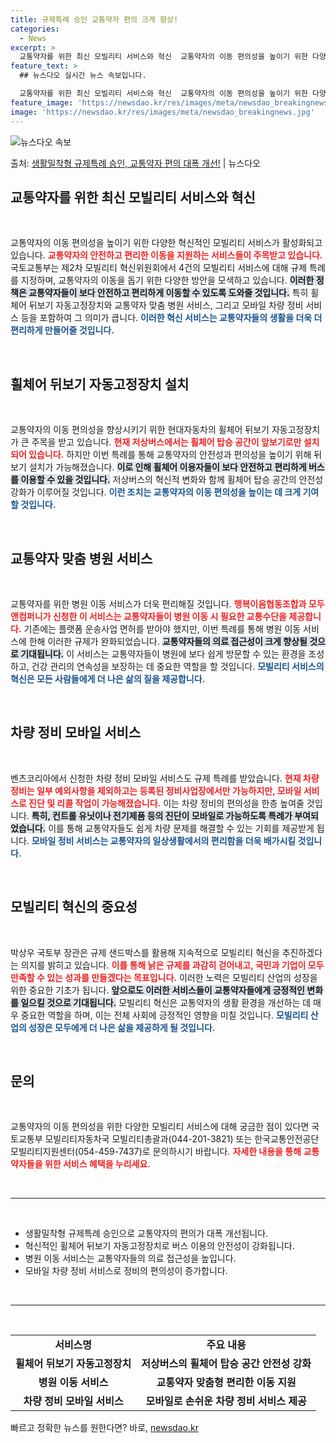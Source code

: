 ```yaml
---
title: 규제특례 승인 교통약자 편의 크게 향상!
categories:
  - News
excerpt: >
  교통약자를 위한 최신 모빌리티 서비스와 혁신  교통약자의 이동 편의성을 높이기 위한 다양한 혁신적인 모빌리티…
feature_text: >
  ## 뉴스다오 실시간 뉴스 속보입니다.

  교통약자를 위한 최신 모빌리티 서비스와 혁신  교통약자의 이동 편의성을 높이기 위한 다양한 혁신적인 모빌리티…
feature_image: 'https://newsdao.kr/res/images/meta/newsdao_breakingnews.jpg'
image: 'https://newsdao.kr/res/images/meta/newsdao_breakingnews.jpg'
---
```


![뉴스다오 속보](https://newsdao.kr/res/images/meta/newsdao_breakingnews.jpg)

<p>출처: <a href="https://newsdao.kr/4825" rel="dofollow">생활밀착형 규제특례 승인, 교통약자 편의 대폭 개선!</a> | 뉴스다오</p>

<h2 data-ke-size="size26">교통약자를 위한 최신 모빌리티 서비스와 혁신</h2>

<p data-ke-size="size16">&nbsp;</p>
교통약자의 이동 편의성을 높이기 위한 다양한 혁신적인 모빌리티 서비스가 활성화되고 있습니다. <b><span style="color: #ee2323;">교통약자의 안전하고 편리한 이동을 지원하는 서비스들이 주목받고 있습니다.</span></b> 국토교통부는 제2차 모빌리티 혁신위원회에서 4건의 모빌리티 서비스에 대해 규제 특례를 지정하며, 교통약자의 이동을 돕기 위한 다양한 방안을 모색하고 있습니다. <b><span style="background-color: #21538527;">이러한 정책은 교통약자들이 보다 안전하고 편리하게 이동할 수 있도록 도와줄 것입니다.</span></b> 특히 휠체어 뒤보기 자동고정장치와 교통약자 맞춤 병원 서비스, 그리고 모바일 차량 정비 서비스 등을 포함하여 그 의미가 큽니다. <b><span style="color: #1a5490;">이러한 혁신 서비스는 교통약자들의 생활을 더욱 더 편리하게 만들어줄 것입니다.</span></b>

<p data-ke-size="size16">&nbsp;</p>
<h2 data-ke-size="size26">휠체어 뒤보기 자동고정장치 설치</h2>
<p data-ke-size="size16">&nbsp;</p>
교통약자의 이동 편의성을 향상시키기 위한 현대자동차의 휠체어 뒤보기 자동고정장치가 큰 주목을 받고 있습니다. <b><span style="color: #ee2323;">현재 저상버스에서는 휠체어 탑승 공간이 앞보기로만 설치되어 있습니다.</span></b> 하지만 이번 특례를 통해 교통약자의 안전성과 편의성을 높이기 위해 뒤보기 설치가 가능해졌습니다. <b><span style="background-color: #21538527;">이로 인해 휠체어 이용자들이 보다 안전하고 편리하게 버스를 이용할 수 있을 것입니다.</span></b> 저상버스의 혁신적 변화와 함께 휠체어 탑승 공간의 안전성 강화가 이루어질 것입니다. <b><span style="color: #1a5490;">이런 조치는 교통약자의 이동 편의성을 높이는 데 크게 기여할 것입니다.</span></b>

<p data-ke-size="size16">&nbsp;</p>
<h2 data-ke-size="size26">교통약자 맞춤 병원 서비스</h2>
<p data-ke-size="size16">&nbsp;</p>
교통약자를 위한 병원 이동 서비스가 더욱 편리해질 것입니다. <b><span style="color: #ee2323;">행복이음협동조합과 모두앤컴퍼니가 신청한 이 서비스는 교통약자들이 병원 이동 시 필요한 교통수단을 제공합니다.</span></b> 기존에는 플랫폼 운송사업 면허를 받아야 했지만, 이번 특례를 통해 병원 이동 서비스에 한해 이러한 규제가 완화되었습니다. <b><span style="background-color: #21538527;">교통약자들의 의료 접근성이 크게 향상될 것으로 기대됩니다.</span></b> 이 서비스는 교통약자들이 병원에 보다 쉽게 방문할 수 있는 환경을 조성하고, 건강 관리의 연속성을 보장하는 데 중요한 역할을 할 것입니다. <b><span style="color: #1a5490;">모빌리티 서비스의 혁신은 모든 사람들에게 더 나은 삶의 질을 제공합니다.</span></b>

<p data-ke-size="size16">&nbsp;</p>
<h2 data-ke-size="size26">차량 정비 모바일 서비스</h2>
<p data-ke-size="size16">&nbsp;</p>
벤츠코리아에서 신청한 차량 정비 모바일 서비스도 규제 특례를 받았습니다. <b><span style="color: #ee2323;">현재 차량 정비는 일부 예외사항을 제외하고는 등록된 정비사업장에서만 가능하지만, 모바일 서비스로 진단 및 리콜 작업이 가능해졌습니다.</span></b> 이는 차량 정비의 편의성을 한층 높여줄 것입니다. <b><span style="background-color: #21538527;">특히, 컨트롤 유닛이나 전기제품 등의 진단이 모바일로 가능하도록 특례가 부여되었습니다.</span></b> 이를 통해 교통약자들도 쉽게 차량 문제를 해결할 수 있는 기회를 제공받게 됩니다. <b><span style="color: #1a5490;">모바일 정비 서비스는 교통약자의 일상생활에서의 편리함을 더욱 배가시킬 것입니다.</span></b>

<p data-ke-size="size16">&nbsp;</p>
<h2 data-ke-size="size26">모빌리티 혁신의 중요성</h2>
<p data-ke-size="size16">&nbsp;</p>
박상우 국토부 장관은 규제 샌드박스를 활용해 지속적으로 모빌리티 혁신을 추진하겠다는 의지를 밝히고 있습니다. <b><span style="color: #ee2323;">이를 통해 낡은 규제를 과감히 걷어내고, 국민과 기업이 모두 만족할 수 있는 성과를 만들겠다는 목표입니다.</span></b> 이러한 노력은 모빌리티 산업의 성장을 위한 중요한 기초가 됩니다. <b><span style="background-color: #21538527;">앞으로도 이러한 서비스들이 교통약자들에게 긍정적인 변화를 일으킬 것으로 기대됩니다.</span></b> 모빌리티 혁신은 교통약자의 생활 환경을 개선하는 데 매우 중요한 역할을 하며, 이는 전체 사회에 긍정적인 영향을 미칠 것입니다. <b><span style="color: #1a5490;">모빌리티 산업의 성장은 모두에게 더 나은 삶을 제공하게 될 것입니다.</span></b>

<p data-ke-size="size16">&nbsp;</p>
<h2 data-ke-size="size26">문의</h2>
<p data-ke-size="size16">&nbsp;</p>
교통약자의 이동 편의성을 위한 다양한 모빌리티 서비스에 대해 궁금한 점이 있다면 국토교통부 모빌리티자동차국 모빌리티총괄과(044-201-3821) 또는 한국교통안전공단 모빌리티지원센터(054-459-7437)로 문의하시기 바랍니다. <b><span style="color: #ee2323;">자세한 내용을 통해 교통약자들을 위한 서비스 혜택을 누리세요.</span></b>

<p data-ke-size="size16">&nbsp;</p>
<hr>
<p data-ke-size="size16">&nbsp;</p>
<ul>
  <li>생활밀착형 규제특례 승인으로 교통약자의 편의가 대폭 개선됩니다. </li>
  <li>혁신적인 휠체어 뒤보기 자동고정장치로 버스 이용의 안전성이 강화됩니다. </li>
  <li>병원 이동 서비스는 교통약자들의 의료 접근성을 높입니다. </li>
  <li>모바일 차량 정비 서비스로 정비의 편의성이 증가합니다. </li>
</ul>
<p data-ke-size="size16">&nbsp;</p>
<hr>
<p data-ke-size="size16">&nbsp;</p>
<table>
  <tr>
    <td style="text-align: center; height: 17px;"><b>서비스명</b></td>
    <td style="text-align: center; height: 17px;"><b>주요 내용</b></td>
  </tr>
  <tr>
    <td style="text-align: center; height: 17px;"><b>휠체어 뒤보기 자동고정장치</b></td>
    <td style="text-align: center; height: 17px;"><b>저상버스의 휠체어 탑승 공간 안전성 강화</b></td>
  </tr>
  <tr>
    <td style="text-align: center; height: 17px;"><b>병원 이동 서비스</b></td>
    <td style="text-align: center; height: 17px;"><b>교통약자 맞춤형 편리한 이동 지원</b></td>
  </tr>
  <tr>
    <td style="text-align: center; height: 17px;"><b>차량 정비 모바일 서비스</b></td>
    <td style="text-align: center; height: 17px;"><b>모바일로 손쉬운 차량 정비 서비스 제공</b></td>
  </tr>
</table> 

빠르고 정확한 뉴스를 원한다면? 바로, <a href="https://newsdao.kr" rel="dofollow">newsdao.kr</a>



